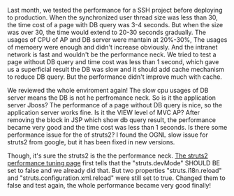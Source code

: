 <!---
markmeta_author: wongoo
markmeta_date: 2013-08-04 06:34:40
excerpt: SSH Project Performance Tuning Analysis
slug: ssh-project-performance-tuning-analiysis
markmeta_title: SSH Project Performance Tuning Analysis
wordpress_id: 459
markmeta_categories: Experience
markmeta_tags: performance,struts2
-->

Last month, we tested the performance for a SSH project before deploying to production. When the synchronized user thread size was less than 30, the time cost of a page with DB query was 3-4 seconds. But when the size was over 30, the time would extend to 20-30 seconds gradually. The usages of CPU of AP and DB server were mantain at 20%-30%, The usages of memoery were enough and didn't increase obviously. And the intranet network is fast and wouldn't be the performance neck. We tried to test a page without DB query and time cost was less than 1 second, which gave us a superficial result the DB was slow and it should add cache mechanism to reduce DB query. But the performance didn't improve much with cache. 

We reviewed the whole enviroment again! The slow cpu usages of DB server means the DB is not he perfromance neck. So is it the application server Jboss?
The performance of a page without DB query is nice, so the application server works fine. Is it the VIEW level of MVC AP?
After removing the  block in JSP which show db query result, the performance became very good and the time cost was less than 1 seconds. Is there some performance issue for the  of struts2? I found the OGNL slow issue for struts2 from google, but it has been fixed in new versions. 

Though, it's sure the struts2 is the the performance neck. [The struts2 performance tuning page](http://struts.apache.org/release/2.0.x/docs/performance-tuning.html) first tells that the "struts.devMode" SHOULD BE set to false and we already did that. But two properties "struts.i18n.reload" and "struts.configuration.xml.reload" were still set to true. Changed them to false and test again, the whole performance became very good finally!


